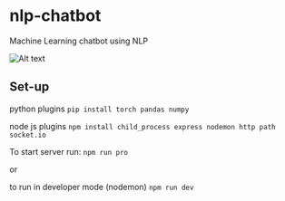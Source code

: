 # nlp-chatbot
Machine Learning chatbot using NLP


![Alt text](res/chatting.png)



## Set-up

python plugins
```pip install torch pandas numpy```

node js plugins
```npm install child_process express nodemon http path socket.io```


To start server run:
``` npm run pro ```

or

to run in developer mode (nodemon)
```npm run dev```